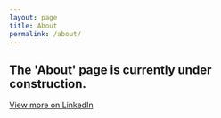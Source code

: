 ```yaml
---
layout: page
title: About
permalink: /about/
---
```

<main class="main {% if page.url == '/about/' %}about{% endif %}">
    <section class="bio">
        <h2 class="h1">The 'About' page is currently under construction.</h2>
    </section>
    <section class="eop-cta">
        <a class="a arrow-link" href="https://www.linkedin.com/in/jmwii1981/details/recommendations/" target="_blank">View more on LinkedIn</a>
    </section>
</main>